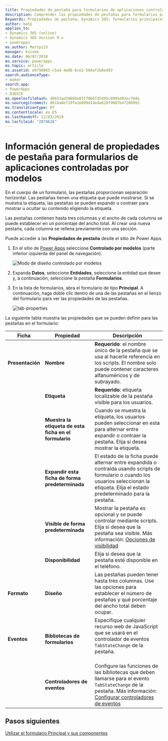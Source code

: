 ```yaml
---
title: Propiedades de pestaña para formularios de aplicaciones controladas por modelos en Power Apps | MicrosoftDocs
description: Comprender las propiedades de pestañas para formularios principales
Keywords: Propiedades de pestaña; Dynamics 365; formularios principales
author: matp
applies_to:
- Dynamics 365 (online)
- Dynamics 365 Version 9.x
- powerapps
ms.author: Mattp123
manager: kvivek
ms.date: 06/07/2018
ms.service: powerapps
ms.topic: article
ms.assetid: e0790865-c5a4-4e86-bce2-584af2b8ed93
search.audienceType:
- maker
search.app:
- PowerApps
- D365CE
ms.openlocfilehash: d0653ad2089be03ff06bfd5495c8995d92ec704e
ms.sourcegitcommit: 861ba8e719fa16899d14e4a628f9087b47206993
ms.translationtype: HT
ms.contentlocale: es-ES
ms.lasthandoff: 12/03/2019
ms.locfileid: "2874626"
---
```

# <a name="tab-properties-for-model-driven-app-forms-overview"></a>Información general de propiedades de pestaña para formularios de aplicaciones controladas por modelos

 En el cuerpo de un formulario, las pestañas proporcionan separación horizontal. Las pestañas tienen una etiqueta que puede mostrarse. Si se muestra la etiqueta, las pestañas se pueden expandir o contraer para mostrar u ocultar su contenido eligiendo la etiqueta.  
  
 Las pestañas contienen hasta tres columnas y el ancho de cada columna se puede establecer en un porcentaje del ancho total. Al crear una nueva pestaña, cada columna se rellena previamente con una sección.  

Puede acceder a las **Propiedades de pestaña** desde el sitio de Power Apps. 
1.  En el sitio de [Power Apps](https://make.powerapps.com/?utm_source=padocs&utm_medium=linkinadoc&utm_campaign=referralsfromdoc) seleccione **Controlado por modelos** (parte inferior izquierda del panel de navegación).  

     ![Modo de diseño controlado por modelos](media/model-driven-switch.png)

2.  Expanda **Datos**, seleccione **Entidades**, seleccione la entidad que desee y, a continuación, seleccione la pestaña **Formularios**.  

3.  En la lista de formularios, abra el formulario de tipo **Principal**. A continuación, haga doble clic dentro de una de las pestañas en el lienzo del formulario para ver las propiedades de las pestañas.

    ![tab-properties](media/tab-properties.png)
  
 La siguiente tabla muestra las propiedades que se pueden definir para las pestañas en el formulario:
  
|Ficha|Propiedad|Descripción|  
|---------|--------------|-----------------|  
|**Presentación**|**Nombre**|**Requerido**: el nombre único de la pestaña que se usa al hacerle referencia en los scripts. El nombre solo puede contener caracteres alfanuméricos y de subrayado.|  
||**Etiqueta**|**Requerido**: etiqueta localizable de la pestaña visible para los usuarios.|  
||**Muestra la etiqueta de esta ficha en el formulario**|Cuando se muestra la etiqueta, los usuarios pueden seleccionar en esta para alternar entre expandir o contraer la pestaña. Elija si desea mostrar la etiqueta.|  
||**Expandir esta ficha de forma predeterminada**|El estado de la ficha puede alternar entre expandida o contraída usando scripts de formulario o cuando los usuarios seleccionan la etiqueta. Elija el estado predeterminado para la pestaña.|  
||**Visible de forma predeterminada**|Mostrar la pestaña es opcional y se puede controlar mediante scripts. Elija si desea que la pestaña sea visible. Más información: [Opciones de visibilidad](visibility-options-legacy.md)|  
||**Disponibilidad**|Elija si desea que la pestaña esté disponible en el teléfono.|  
|**Formato**|**Diseño**|Las pestañas pueden tener hasta tres columnas. Use las opciones para establecer el número de pestañas y qué porcentaje del ancho total deben ocupar.|  
|**Eventos**|**Bibliotecas de formularios**|Especifique cualquier recurso web de JavaScript que se usará en el controlador de eventos `TabStateChange` de la pestaña.<br /><br />|  
||**Controladores de eventos**|Configure las funciones de las bibliotecas que deben llamarse para el evento `TabStateChange` de la pestaña. Más información: [Configurar controladores de eventos](configure-event-handlers-legacy.md)|  
  
## <a name="next-steps"></a>Pasos siguientes

[Utilizar el formulario Principal y sus componentes](use-main-form-and-components.md)
